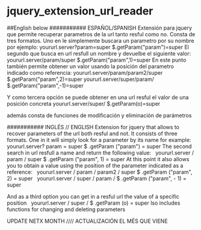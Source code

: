 # jquery_extension_url_reader
##English below
########### ESPAÑOL/SPANISH
Extensión para jquery que permite recuperar parametros de la url tanto resful como no.
Consta de tres formatos. Uno en le simplemente buscara un parametro por su nombre  por ejemplo:
  yoururl.server?param=super
$.getParam("param")=super
El segundo que busca en url resfull un nombre y devuelbe el siguiente valor:
 yoururl.server/param/super
$.getParam("param",1)=super
En este punto también permite obtener un valor usando la posición del parametro indicado como referencia:
 yoururl.server/param/param2/super
$.getParam("param",2)=super
 yoururl.server/super/param/
$.getParam("param",-1)=super

Y como tercera opción se puede obtener en una url resful el valor de una posición concreta 
 yoururl.server/super/
$.getParam(o)=super

además consta de funciones de modificación y eliminación de parámetros

########### INGLÉS // ENGLISH
Extension for jquery that allows to recover parameters of the url both resful and not.
It consists of three formats. One in it will simply look for a parameter by its name for example:
   yoururl.server? param = super
$ .getParam ("param") = super
The second search in url resfull a name and return the following value:
  yoururl.server / param / super
$ .getParam ("param", 1) = super
At this point it also allows you to obtain a value using the position of the parameter indicated as a reference:
  yoururl.server / param / param2 / super
$ .getParam ("param", 2) = super
  yoururl.server / super / param /
$ .getParam ("param", - 1) = super

And as a third option you can get in a resful url the value of a specific position
  yoururl.server / super /
$ .getParam (o) = super
lso includes functions for changing and deleting parameters

UPDATE NETX MONTH //// ACTUALIZACIÓN EL MÉS QUE VIENE
